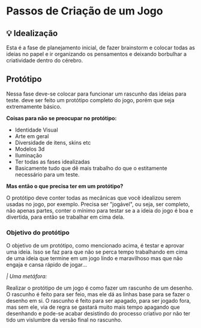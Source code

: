 # Passos de Criação de um Jogo

## 💡 Idealização
   Esta é a fase de planejamento inicial, de fazer brainstorm e colocar todas as ideias no papel e ir organizando os pensamentos e deixando borbulhar a criatividade dentro do cérebro.

## Protótipo
   Nessa fase deve-se colocar para funcionar um rascunho das ideias para teste. deve ser feito um protótipo completo do jogo, porém que seja extremamente básico. 

 **Coisas para não se preocupar no protótipo:**
- Identidade Visual
- Arte em geral
- Diversidade de itens, skins etc
- Modelos 3d
- Iluminação
- Ter todas as fases idealizadas 
- Basicamente tudo que dê mais trabalho do que o estitamente necessário para um teste.

**Mas então o que precisa ter em um protótipo?**

   O protótipo deve conter todas as mecânicas que você idealizou serem usadas no jogo, por exemplo. Precisa ser "jogável", ou seja, ser completo, não apenas partes, conter o mínimo para testar se a a ideia do jogo é boa e divertida, para então se trabalhar em cima dela.

### Objetivo do protótipo

O objetivo de um protótipo, como mencionado acima, é testar e aprovar uma ideia. Isso se faz para que não se perca tempo trabalhando em cima de uma ideia que termine em um jogo lindo e maravilhoso mas que não engaja e cansa rápido de jogar...

*| Uma metáfora:*

Realizar o protótipo de um jogo é como fazer um rascunho de um desenho. O rascunho é feito para ser feio, mas ele dá as linhas base para se fazer o desenho em si. O rascunho é feito para ser apagado, para ser jogado fora, mas sem ele, via de regra se gastará muito mais tempo apagando que desenhando e pode-se acabar desistindo do processo criativo por não ter tido um vislumbre da versão final no rascunho.